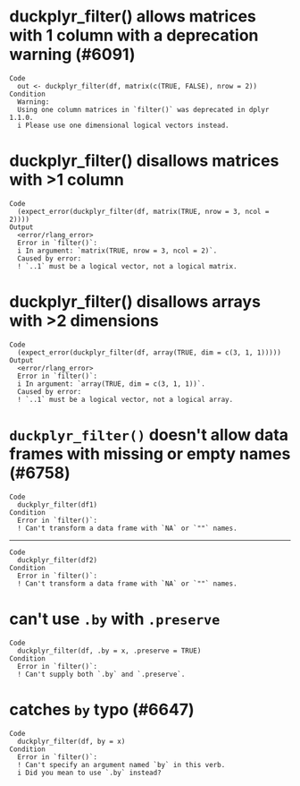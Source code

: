 # duckplyr_filter() allows matrices with 1 column with a deprecation warning (#6091)

    Code
      out <- duckplyr_filter(df, matrix(c(TRUE, FALSE), nrow = 2))
    Condition
      Warning:
      Using one column matrices in `filter()` was deprecated in dplyr 1.1.0.
      i Please use one dimensional logical vectors instead.

# duckplyr_filter() disallows matrices with >1 column

    Code
      (expect_error(duckplyr_filter(df, matrix(TRUE, nrow = 3, ncol = 2))))
    Output
      <error/rlang_error>
      Error in `filter()`:
      i In argument: `matrix(TRUE, nrow = 3, ncol = 2)`.
      Caused by error:
      ! `..1` must be a logical vector, not a logical matrix.

# duckplyr_filter() disallows arrays with >2 dimensions

    Code
      (expect_error(duckplyr_filter(df, array(TRUE, dim = c(3, 1, 1)))))
    Output
      <error/rlang_error>
      Error in `filter()`:
      i In argument: `array(TRUE, dim = c(3, 1, 1))`.
      Caused by error:
      ! `..1` must be a logical vector, not a logical array.

# `duckplyr_filter()` doesn't allow data frames with missing or empty names (#6758)

    Code
      duckplyr_filter(df1)
    Condition
      Error in `filter()`:
      ! Can't transform a data frame with `NA` or `""` names.

---

    Code
      duckplyr_filter(df2)
    Condition
      Error in `filter()`:
      ! Can't transform a data frame with `NA` or `""` names.

# can't use `.by` with `.preserve`

    Code
      duckplyr_filter(df, .by = x, .preserve = TRUE)
    Condition
      Error in `filter()`:
      ! Can't supply both `.by` and `.preserve`.

# catches `by` typo (#6647)

    Code
      duckplyr_filter(df, by = x)
    Condition
      Error in `filter()`:
      ! Can't specify an argument named `by` in this verb.
      i Did you mean to use `.by` instead?

